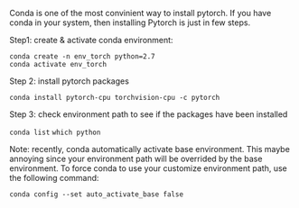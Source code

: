 Conda is one of the most convinient way to install pytorch. If you have conda in your system, then installing Pytorch is just in few steps.

Step1: create & activate conda environment:

```
conda create -n env_torch python=2.7
conda activate env_torch
```

Step 2: install pytorch packages

`conda install pytorch-cpu torchvision-cpu -c pytorch`

Step 3: check environment path to see if the packages have been installed

`conda list`
`which python`

Note: recently, conda automatically activate base environment. This maybe annoying since your environment path will be overrided by the base environment.
To force conda to use your customize environment path, use the following command:

`conda config --set auto_activate_base false`

